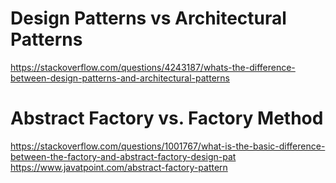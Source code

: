 # Design Patterns vs Architectural Patterns
https://stackoverflow.com/questions/4243187/whats-the-difference-between-design-patterns-and-architectural-patterns

# Abstract Factory vs. Factory Method
https://stackoverflow.com/questions/1001767/what-is-the-basic-difference-between-the-factory-and-abstract-factory-design-pat
https://www.javatpoint.com/abstract-factory-pattern
